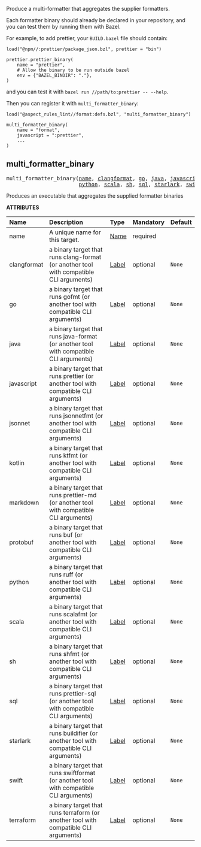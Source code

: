 <!-- Generated with Stardoc: http://skydoc.bazel.build -->

Produce a multi-formatter that aggregates the supplier formatters.

Each formatter binary should already be declared in your repository, and you can test them by running
them with Bazel.

For example, to add prettier, your `BUILD.bazel` file should contain:

```
load("@npm//:prettier/package_json.bzl", prettier = "bin")

prettier.prettier_binary(
    name = "prettier",
    # Allow the binary to be run outside bazel
    env = {"BAZEL_BINDIR": "."},
)
```

and you can test it with `bazel run //path/to:prettier -- --help`.

Then you can register it with `multi_formatter_binary`:

```
load("@aspect_rules_lint//format:defs.bzl", "multi_formatter_binary")

multi_formatter_binary(
    name = "format",
    javascript = ":prettier",
    ...
)
```


<a id="multi_formatter_binary"></a>

## multi_formatter_binary

<pre>
multi_formatter_binary(<a href="#multi_formatter_binary-name">name</a>, <a href="#multi_formatter_binary-clangformat">clangformat</a>, <a href="#multi_formatter_binary-go">go</a>, <a href="#multi_formatter_binary-java">java</a>, <a href="#multi_formatter_binary-javascript">javascript</a>, <a href="#multi_formatter_binary-jsonnet">jsonnet</a>, <a href="#multi_formatter_binary-kotlin">kotlin</a>, <a href="#multi_formatter_binary-markdown">markdown</a>, <a href="#multi_formatter_binary-protobuf">protobuf</a>,
                       <a href="#multi_formatter_binary-python">python</a>, <a href="#multi_formatter_binary-scala">scala</a>, <a href="#multi_formatter_binary-sh">sh</a>, <a href="#multi_formatter_binary-sql">sql</a>, <a href="#multi_formatter_binary-starlark">starlark</a>, <a href="#multi_formatter_binary-swift">swift</a>, <a href="#multi_formatter_binary-terraform">terraform</a>)
</pre>

Produces an executable that aggregates the supplied formatter binaries

**ATTRIBUTES**


| Name  | Description | Type | Mandatory | Default |
| :------------- | :------------- | :------------- | :------------- | :------------- |
| <a id="multi_formatter_binary-name"></a>name |  A unique name for this target.   | <a href="https://bazel.build/concepts/labels#target-names">Name</a> | required |  |
| <a id="multi_formatter_binary-clangformat"></a>clangformat |  a binary target that runs clang-format (or another tool with compatible CLI arguments)   | <a href="https://bazel.build/concepts/labels">Label</a> | optional | <code>None</code> |
| <a id="multi_formatter_binary-go"></a>go |  a binary target that runs gofmt (or another tool with compatible CLI arguments)   | <a href="https://bazel.build/concepts/labels">Label</a> | optional | <code>None</code> |
| <a id="multi_formatter_binary-java"></a>java |  a binary target that runs java-format (or another tool with compatible CLI arguments)   | <a href="https://bazel.build/concepts/labels">Label</a> | optional | <code>None</code> |
| <a id="multi_formatter_binary-javascript"></a>javascript |  a binary target that runs prettier (or another tool with compatible CLI arguments)   | <a href="https://bazel.build/concepts/labels">Label</a> | optional | <code>None</code> |
| <a id="multi_formatter_binary-jsonnet"></a>jsonnet |  a binary target that runs jsonnetfmt (or another tool with compatible CLI arguments)   | <a href="https://bazel.build/concepts/labels">Label</a> | optional | <code>None</code> |
| <a id="multi_formatter_binary-kotlin"></a>kotlin |  a binary target that runs ktfmt (or another tool with compatible CLI arguments)   | <a href="https://bazel.build/concepts/labels">Label</a> | optional | <code>None</code> |
| <a id="multi_formatter_binary-markdown"></a>markdown |  a binary target that runs prettier-md (or another tool with compatible CLI arguments)   | <a href="https://bazel.build/concepts/labels">Label</a> | optional | <code>None</code> |
| <a id="multi_formatter_binary-protobuf"></a>protobuf |  a binary target that runs buf (or another tool with compatible CLI arguments)   | <a href="https://bazel.build/concepts/labels">Label</a> | optional | <code>None</code> |
| <a id="multi_formatter_binary-python"></a>python |  a binary target that runs ruff (or another tool with compatible CLI arguments)   | <a href="https://bazel.build/concepts/labels">Label</a> | optional | <code>None</code> |
| <a id="multi_formatter_binary-scala"></a>scala |  a binary target that runs scalafmt (or another tool with compatible CLI arguments)   | <a href="https://bazel.build/concepts/labels">Label</a> | optional | <code>None</code> |
| <a id="multi_formatter_binary-sh"></a>sh |  a binary target that runs shfmt (or another tool with compatible CLI arguments)   | <a href="https://bazel.build/concepts/labels">Label</a> | optional | <code>None</code> |
| <a id="multi_formatter_binary-sql"></a>sql |  a binary target that runs prettier-sql (or another tool with compatible CLI arguments)   | <a href="https://bazel.build/concepts/labels">Label</a> | optional | <code>None</code> |
| <a id="multi_formatter_binary-starlark"></a>starlark |  a binary target that runs buildifier (or another tool with compatible CLI arguments)   | <a href="https://bazel.build/concepts/labels">Label</a> | optional | <code>None</code> |
| <a id="multi_formatter_binary-swift"></a>swift |  a binary target that runs swiftformat (or another tool with compatible CLI arguments)   | <a href="https://bazel.build/concepts/labels">Label</a> | optional | <code>None</code> |
| <a id="multi_formatter_binary-terraform"></a>terraform |  a binary target that runs terraform (or another tool with compatible CLI arguments)   | <a href="https://bazel.build/concepts/labels">Label</a> | optional | <code>None</code> |


